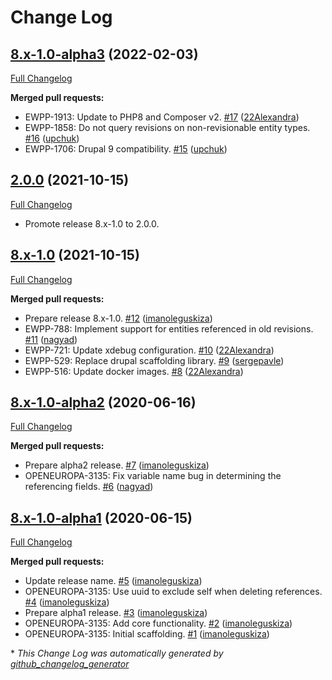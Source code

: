 # Change Log

## [8.x-1.0-alpha3](https://github.com/openeuropa/composite_reference/tree/8.x-1.0-alpha3) (2022-02-03)
[Full Changelog](https://github.com/openeuropa/composite_reference/compare/2.0.0...8.x-1.0-alpha3)

**Merged pull requests:**

- EWPP-1913: Update to PHP8 and Composer v2. [\#17](https://github.com/openeuropa/composite_reference/pull/17) ([22Alexandra](https://github.com/22Alexandra))
- EWPP-1858: Do not query revisions on non-revisionable entity types. [\#16](https://github.com/openeuropa/composite_reference/pull/16) ([upchuk](https://github.com/upchuk))
- EWPP-1706: Drupal 9 compatibility. [\#15](https://github.com/openeuropa/composite_reference/pull/15) ([upchuk](https://github.com/upchuk))

## [2.0.0](https://github.com/openeuropa/composite_reference/tree/2.0.0) (2021-10-15)

[Full Changelog](https://github.com/openeuropa/composite_reference/compare/8.x-1.0...2.0.0)

- Promote release 8.x-1.0 to 2.0.0.

## [8.x-1.0](https://github.com/openeuropa/composite_reference/tree/8.x-1.0) (2021-10-15)

[Full Changelog](https://github.com/openeuropa/composite_reference/compare/8.x-1.0-alpha2...8.x-1.0)

**Merged pull requests:**

- Prepare release 8.x-1.0. [\#12](https://github.com/openeuropa/composite_reference/pull/12) ([imanoleguskiza](https://github.com/imanoleguskiza))
- EWPP-788: Implement support for entities referenced in old revisions. [\#11](https://github.com/openeuropa/composite_reference/pull/11) ([nagyad](https://github.com/nagyad))
- EWPP-721: Update xdebug configuration. [\#10](https://github.com/openeuropa/composite_reference/pull/10) ([22Alexandra](https://github.com/22Alexandra))
- EWPP-529: Replace drupal scaffolding library. [\#9](https://github.com/openeuropa/composite_reference/pull/9) ([sergepavle](https://github.com/sergepavle))
- EWPP-516: Update docker images. [\#8](https://github.com/openeuropa/composite_reference/pull/8) ([22Alexandra](https://github.com/22Alexandra))

## [8.x-1.0-alpha2](https://github.com/openeuropa/composite_reference/tree/8.x-1.0-alpha2) (2020-06-16)

[Full Changelog](https://github.com/openeuropa/composite_reference/compare/8.x-1.0-alpha1...8.x-1.0-alpha2)

**Merged pull requests:**

- Prepare alpha2 release. [\#7](https://github.com/openeuropa/composite_reference/pull/7) ([imanoleguskiza](https://github.com/imanoleguskiza))
- OPENEUROPA-3135: Fix variable name bug in determining the referencing fields. [\#6](https://github.com/openeuropa/composite_reference/pull/6) ([nagyad](https://github.com/nagyad))

## [8.x-1.0-alpha1](https://github.com/openeuropa/composite_reference/tree/8.x-1.0-alpha1) (2020-06-15)

[Full Changelog](https://github.com/openeuropa/composite_reference/compare/e8566dfe7357f56be3a9c90f7d68c76a1883e823...8.x-1.0-alpha1)

**Merged pull requests:**

- Update release name. [\#5](https://github.com/openeuropa/composite_reference/pull/5) ([imanoleguskiza](https://github.com/imanoleguskiza))
- OPENEUROPA-3135: Use uuid to exclude self when deleting references. [\#4](https://github.com/openeuropa/composite_reference/pull/4) ([imanoleguskiza](https://github.com/imanoleguskiza))
- Prepare alpha1 release. [\#3](https://github.com/openeuropa/composite_reference/pull/3) ([imanoleguskiza](https://github.com/imanoleguskiza))
- OPENEUROPA-3135: Add core functionality. [\#2](https://github.com/openeuropa/composite_reference/pull/2) ([imanoleguskiza](https://github.com/imanoleguskiza))
- OPENEUROPA-3135: Initial scaffolding. [\#1](https://github.com/openeuropa/composite_reference/pull/1) ([imanoleguskiza](https://github.com/imanoleguskiza))



\* *This Change Log was automatically generated by [github_changelog_generator](https://github.com/skywinder/Github-Changelog-Generator)*
